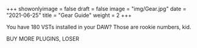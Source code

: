 +++
showonlyimage = false
draft = false
image = "img/Gear.jpg"
date = "2021-06-25"
title = "Gear Guide"
weight = 2
+++

You have 180 VSTs installed in your DAW? Those are rookie numbers, kid.

<!--more-->

BUY MORE PLUGINS, LOSER